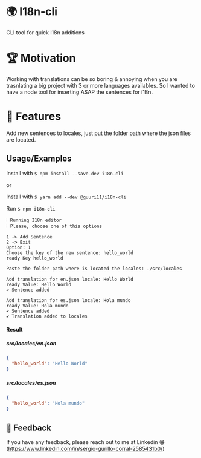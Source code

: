 
# 🌍 I18n-cli

CLI tool for quick i18n additions


# 🏆 Motivation
Working with translations can be so boring & annoying when you are trasnlating a big project with 3 or more languages availables. So I wanted to have a node tool for inserting ASAP the sentences for i18n.


# 🧪 Features
Add new sentences to locales, just put the folder path where the json files are located.

## Usage/Examples

Install with ```$ npm install --save-dev i18n-cli```

or

Install with ```$ yarn add --dev @guuri11/i18n-cli ```

Run ```$ npm i18n-cli ```

```
ℹ Running I18n editor
ℹ Please, choose one of this options

1 -> Add Sentence
2 -> Exit
Option: 1
Choose the key of the new sentence: hello_world
ready Key hello_world

Paste the folder path where is located the locales: ./src/locales

Add translation for en.json locale: Hello World
ready Value: Hello World
✔ Sentence added

Add translation for es.json locale: Hola mundo
ready Value: Hola mundo
✔ Sentence added
✔ Translation added to locales
```
#### Result

##### src/locales/en.json
```json
{
  "hello_world": "Hello World"
}
````

##### src/locales/es.json
```json
{
  "hello_world": "Hola mundo"
}
````

## 📝 Feedback

If you have any feedback, please reach out to me at Linkedin 😁 (https://www.linkedin.com/in/sergio-gurillo-corral-2585431b0/)

